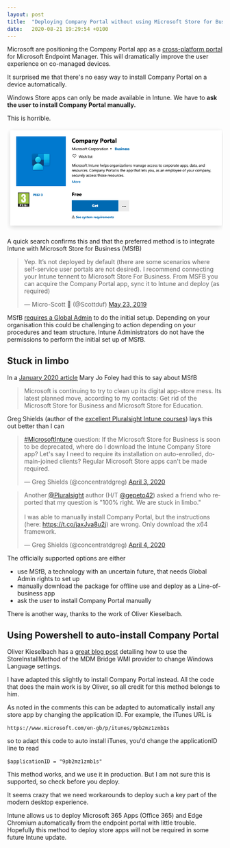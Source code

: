 ```yaml
---
layout: post
title:  "Deploying Company Portal without using Microsoft Store for Business"
date:   2020-08-21 19:29:54 +0100
--- 
```


Microsoft are positioning the Company Portal app as a [cross-platform portal][microsoftblog] for Microsoft Endpoint Manager. This will dramatically improve the user experience on co-managed devices. 

It surprised me that there's no easy way to install Company Portal on a device automatically. 

Windows Store apps can only be made available in Intune. We have to __ask the user to install Company Portal manually.__

This is horrible.

![alt text](/assets/company-portal.png "Company Portal in the Microsoft Store")

A quick search confirms this and that the preferred method is to integrate Intune with Microsoft Store for Business (MSfB)

<blockquote class="twitter-tweet"><p lang="en" dir="ltr">Yep. It’s not deployed by default (there are some scenarios where self-service user portals are not desired). I recommend connecting your Intune tennent to Microsoft Store For Business. From MSFB you can acquire the Company Portal app, sync it to Intune and deploy (as required)</p>&mdash; Micro-Scott 🔎 (@Scottduf) <a href="https://twitter.com/Scottduf/status/1131403235732754433?ref_src=twsrc%5Etfw">May 23, 2019</a></blockquote> <script async src="https://platform.twitter.com/widgets.js" charset="utf-8"></script>

MSfB [requires a Global Admin][mfsbsetup] to do the initial setup. Depending on your organisation this could be challenging to action depending on your procedures and team structure. Intune Administrators do not have the permissions to perform the initial set up of MSfB.

## Stuck in limbo

In a [January 2020 article][zdnet] Mary Jo Foley had this to say about MSfB

> Microsoft is continuing to try to clean up its digital app-store mess. Its latest planned move, according to my contacts: Get rid of the Microsoft Store for Business and Microsoft Store for Education.

Greg Shields (author of the [excellent Pluralsight Intune courses][pluralsight]) lays this out better than I can

<blockquote class="twitter-tweet"><p lang="en" dir="ltr"><a href="https://twitter.com/hashtag/MicrosoftIntune?src=hash&amp;ref_src=twsrc%5Etfw">#MicrosoftIntune</a> question: If the Microsoft Store for Business is soon to be deprecated, where do I download the Intune Company Store app? Let&#39;s say I need to require its installation on auto-enrolled, domain-joined clients? Regular Microsoft Store apps can&#39;t be made required.</p>&mdash; Greg Shields (@concentratdgreg) <a href="https://twitter.com/concentratdgreg/status/1246133337200062464?ref_src=twsrc%5Etfw">April 3, 2020</a></blockquote> <script async src="https://platform.twitter.com/widgets.js" charset="utf-8"></script>

<blockquote class="twitter-tweet"><p lang="en" dir="ltr">Another <a href="https://twitter.com/pluralsight?ref_src=twsrc%5Etfw">@Pluralsight</a> author (H/T <a href="https://twitter.com/gepeto42?ref_src=twsrc%5Etfw">@gepeto42</a>) asked a friend who reported that my question is &quot;100% right. We are stuck in limbo.&quot;<br><br>I was able to manually install Company Portal, but the instructions (here: <a href="https://t.co/jaxJva8u2j">https://t.co/jaxJva8u2j</a>) are wrong. Only download the x64 framework.</p>&mdash; Greg Shields (@concentratdgreg) <a href="https://twitter.com/concentratdgreg/status/1246497885354487809?ref_src=twsrc%5Etfw">April 4, 2020</a></blockquote> <script async src="https://platform.twitter.com/widgets.js" charset="utf-8"></script>

The officially supported options are either 
* use MSfB, a technology with an uncertain future, that needs Global Admin rights to set up
* manually download the package for offline use and deploy as a Line-of-business app
* ask the user to install Company Portal manually


There is another way, thanks to the work of Oliver Kieselbach.

## Using Powershell to auto-install Company Portal

Oliver Kieselbach has a [great blog post][oliverblog] detailing how to use the StoreInstallMethod of the MDM Bridge WMI provider to change Windows Language settings. 

I have adapted this slightly to install Company Portal instead. All the code that does the main work is by Oliver, so all credit for this method belongs to him. 

<script src="https://gist.github.com/adotcoop/0241d371684c3771000385dd93da77e4.js"></script>

As noted in the comments this can be adapted to automatically install any store app by changing the application ID. For example, the iTunes URL is 

	https://www.microsoft.com/en-gb/p/itunes/9pb2mz1zmb1s

so to adapt this code to auto install iTunes, you'd change the applicationID line to read

	$applicationID = "9pb2mz1zmb1s"

This method works, and we use it in production. But I am not sure this is supported, so check before you deploy. 

It seems crazy that we need workarounds to deploy such a key part of the modern desktop experience. 

Intune allows us to deploy Microsoft 365 Apps (Office 365) and Edge Chromium automatically from the endpoint portal with little trouble. Hopefully this method to deploy store apps will not be required in some future Intune update.

[microsoftblog]:https://techcommunity.microsoft.com/t5/configuration-manager-blog/company-portal-app-for-use-on-co-managed-devices-is-now/ba-p/1602610

[mfsbsetup]:https://docs.microsoft.com/en-us/microsoft-store/roles-and-permissions-microsoft-store-for-business

[zdnet]:https://www.zdnet.com/article/microsoft-is-planning-to-phase-out-the-windows-10-store-for-business/

[pluralsight]:https://www.pluralsight.com/courses/deploy-apps-microsoft-intune

[oliverblog]:https://oliverkieselbach.com/2020/04/22/how-to-completely-change-windows-10-language-with-intune/

[mygithub]:https://github.com/adotcoop/Intune/blob/master/Install-CompanyPortal.ps1